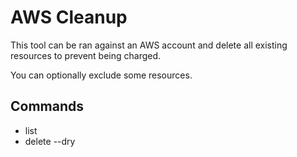 # AWS Cleanup

This tool can be ran against an AWS account and delete all existing resources to prevent being charged.

You can optionally exclude some resources.

## Commands

- list
- delete --dry
